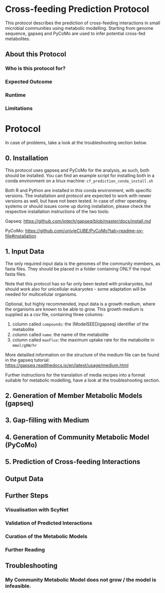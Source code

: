 # Cross-feeding Prediction Protocol #
This protocol describes the prediction of cross-feeding interactions in small microbial communities using metabolic modelling. Starting from genome sequence, gapseq and PyCoMo are used to infer potential cross-fed metabolites.

## About this Protocol ##

### Who is this protocol for? ###

### Expected Outcome ###

### Runtime ###

### Limitations ###

# Protocol #
In case of problems, take a look at the troubleshooting section below.

## 0. Installation ##
This protocol uses gapseq and PyCoMo for the analysis, as such, both should be installed. 
You can find an example script for installing both in a conda environment on a linux machine: `cf_prediction_conda_install.sh`

Both R and Python are installed in this conda environment, with specific versions. 
The installation and protocol are expected to work with newer versions as well, but have not been tested.
In case of other operating systems or should issues come up during installation, 
please check the respective installation instructions of the two tools:

Gapseq: https://github.com/jotech/gapseq/blob/master/docs/install.md

PyCoMo: https://github.com/univieCUBE/PyCoMo?tab=readme-ov-file#installation

## 1. Input Data ##
The only required input data is the genomes of the community members, as fasta files. 
They should be placed in a folder containing ONLY the input fasta files.

Note that this protocol has so far only been tested with prokaryotes, but should work also for unicellular eukaryotes - 
some adaptation will be needed for multicellular organisms.

Optional, but highly recommended, input data is a growth medium, where the organisms are known to be able to grow.
This growth medium is supplied as a csv file, containing three columns:

1. column called `compounds`: the (ModelSEED/gapseq) identifier of the metabolite
2. column called `name`: the name of the metabolite
3. column called `maxFlux`: the maximum uptake rate for the metabolite in `mmol/gDW/hr`

More detailled information on the structure of the medium file can be found in the gapseq tutorial: 
https://gapseq.readthedocs.io/en/latest/usage/medium.html

Further instructions for the translation of media recipes into a format suitable for metabolic modelling, 
have a look at the troubleshooting section.

## 2. Generation of Member Metabolic Models (gapseq) ##

## 3. Gap-filling with Medium ##

## 4. Generation of Community Metabolic Model (PyCoMo) ##

## 5. Prediction of Cross-feeding Interactions ##

## Output Data ##

## Further Steps ##

### Visualisation with ScyNet ###

### Validation of Predicted Interactions ###

### Curation of the Metabolic Models ###

### Further Reading ###

## Troubleshooting ##
### My Community Metabolic Model does not grow / the model is infeasible. ###




